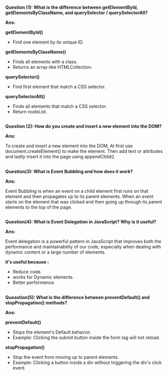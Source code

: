 
**Question (1):  What is the difference between **getElementById, getElementsByClassName, and querySelector / querySelectorAll**?**

**Ans:**

**getElementById()**

- Find one element by its unique ID.
 
**getElementsByClassName()**
  
- Finds all elements with a class.
- Returns an array-like HTMLCollection.
 
**querySelector()**
  
- Find first element that match a CSS selector.
 
**querySelectorAll()**
  
- Finds all elements that match a CSS selector.
- Return nodeList.

##

**Question (2): How do you **create and insert a new element into the DOM**?**

  **Ans:**
  
 To create and insert a new element into the DOM, At first use document.createElement() to make the element. Then add text or attributes and lastly  insert it into the page using appendChild()   

##
    
**Question(3): What is **Event Bubbling** and how does it work?**

**Ans:** 

 Event Bubbling is when an event on a child element first runs on that element and then propagates up to its parent elements.
 When an event starts on the element that was clicked and then going up through its parent elements to the top of the page.

##

    
**Question(4):  What is **Event Delegation** in JavaScript? Why is it useful?**

**Ans:** 

Event delegation is a powerful pattern in JavaScript that improves both the performance and maintainability of our code, especially when dealing with dynamic content or a large number of elements.

**it's useful because :**

- Reduce code.  
- works for Dynamic elements.
- Better performence.


##


**Queastion(5): What is the difference between **preventDefault() and stopPropagation()** methods?**

**Ans:**

**preventDefault()** 

- Stops the element's Default behavior.
- Example: Clicking  the submit  button inside the form tag will not reload.

**stopPropagation()** 

- Stop the event from moving up to parent elements.
- Example: Clicking a button inside a div without triggering the div's click event. 







